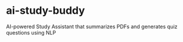 # ai-study-buddy
AI-powered Study Assistant that summarizes PDFs and generates quiz questions using NLP
